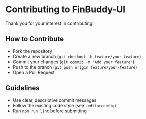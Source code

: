 # Contributing to FinBuddy-UI

Thank you for your interest in contributing!

## How to Contribute
- Fork the repository
- Create a new branch (`git checkout -b feature/your-feature`)
- Commit your changes (`git commit -m 'Add your feature'`)
- Push to the branch (`git push origin feature/your-feature`)
- Open a Pull Request

## Guidelines
- Use clear, descriptive commit messages
- Follow the existing code style (see `.editorconfig`)
- Run `npm run lint` before submitting